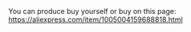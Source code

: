You can produce buy yourself or buy on this page:
https://aliexpress.com/item/1005004159688818.html
